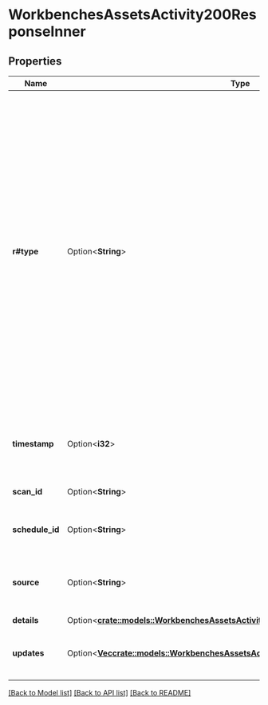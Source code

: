 # WorkbenchesAssetsActivity200ResponseInner

## Properties

Name | Type | Description | Notes
------------ | ------------- | ------------- | -------------
**r#type** | Option<**String**> | Event type:  - discovered—Asset created (for example, by a network scan or import).  - seen—Asset observed by a network scan without any changes to its attributes.  - tagging—Tag added to or removed from asset.  - attribute_change—A scan identified new or changed attributes for the asset (for example, new software applications installed on the asset).  - updated—Asset updated either manually by a user or automatically by a new scan. | [optional]
**timestamp** | Option<**i32**> | The timestamp of the event. The timestamp is reported in ISO 8601 format in UTC time. | [optional]
**scan_id** | Option<**String**> | The UUID of the scan that logged the event. | [optional]
**schedule_id** | Option<**String**> | The ID of the scheduled scan associated with the event. | [optional]
**source** | Option<**String**> | The entity that logged the event, for example, NESSUS_AGENT, NESSUS_AGENT, PVS, or WAS. | [optional]
**details** | Option<[**crate::models::WorkbenchesAssetsActivity200ResponseInnerDetails**](workbenches_assets_activity_200_response_inner_details.md)> |  | [optional]
**updates** | Option<[**Vec<crate::models::WorkbenchesAssetsActivity200ResponseInnerUpdatesInner>**](workbenches_assets_activity_200_response_inner_updates_inner.md)> | (attribute_change entries only) A list of updates to the asset's attributes. | [optional]

[[Back to Model list]](../README.md#documentation-for-models) [[Back to API list]](../README.md#documentation-for-api-endpoints) [[Back to README]](../README.md)


